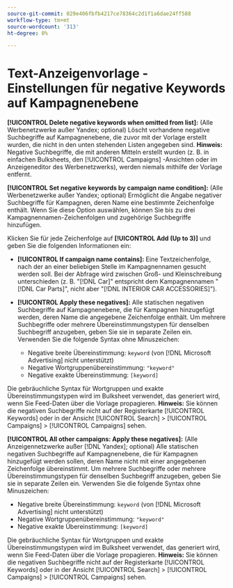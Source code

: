 ```yaml
---
source-git-commit: 029e406fbfb4217ce78364c2d1f1a6dae24ff588
workflow-type: tm+mt
source-wordcount: '313'
ht-degree: 0%

---
```

# Text-Anzeigenvorlage - Einstellungen für negative Keywords auf Kampagnenebene

**[!UICONTROL Delete negative keywords when omitted from list]:** (Alle Werbenetzwerke außer Yandex; optional) Löscht vorhandene negative Suchbegriffe auf Kampagnenebene, die zuvor mit der Vorlage erstellt wurden, die nicht in den unten stehenden Listen angegeben sind. **Hinweis:** Negative Suchbegriffe, die mit anderen Mitteln erstellt wurden (z. B. in einfachen Bulksheets, den [!UICONTROL Campaigns] -Ansichten oder im Anzeigeneditor des Werbenetzwerks), werden niemals mithilfe der Vorlage entfernt.

**[!UICONTROL Set negative keywords by campaign name condition]:** (Alle Werbenetzwerke außer Yandex; optional) Ermöglicht die Angabe negativer Suchbegriffe für Kampagnen, deren Name eine bestimmte Zeichenfolge enthält. Wenn Sie diese Option auswählen, können Sie bis zu drei Kampagnennamen-Zeichenfolgen und zugehörige Suchbegriffe hinzufügen.

Klicken Sie für jede Zeichenfolge auf **[!UICONTROL Add (Up to 3)]** und geben Sie die folgenden Informationen ein:

* **[!UICONTROL If campaign name contains]:** Eine Textzeichenfolge, nach der an einer beliebigen Stelle im Kampagnennamen gesucht werden soll. Bei der Abfrage wird zwischen Groß- und Kleinschreibung unterschieden (z. B. &quot;[!DNL Car]&quot; entspricht dem Kampagnennamen &quot;[!DNL Car Parts]&quot;, nicht aber &quot;[!DNL INTERIOR CAR ACCESSORIES]&quot;).

* **[!UICONTROL Apply these negatives]:** Alle statischen negativen Suchbegriffe auf Kampagnenebene, die für Kampagnen hinzugefügt werden, deren Name die angegebene Zeichenfolge enthält. Um mehrere Suchbegriffe oder mehrere Übereinstimmungstypen für denselben Suchbegriff anzugeben, geben Sie sie in separate Zeilen ein. Verwenden Sie die folgende Syntax ohne Minuszeichen:

   * Negative breite Übereinstimmung: `keyword` (von [!DNL Microsoft Advertising] nicht unterstützt)
   * Negative Wortgruppenübereinstimmung: `"keyword"`
   * Negative exakte Übereinstimmung: `[keyword]`

Die gebräuchliche Syntax für Wortgruppen und exakte Übereinstimmungstypen wird im Bulksheet verwendet, das generiert wird, wenn Sie Feed-Daten über die Vorlage propagieren. **Hinweis:** Sie können die negativen Suchbegriffe nicht auf der Registerkarte [!UICONTROL Keywords] oder in der Ansicht [!UICONTROL Search] > [!UICONTROL Campaigns] > [!UICONTROL Campaigns] sehen.

**[!UICONTROL All other campaigns: Apply these negatives]:** (Alle Anzeigennetzwerke außer [!DNL Yandex]; optional) Alle statischen negativen Suchbegriffe auf Kampagnenebene, die für Kampagnen hinzugefügt werden sollen, deren Name nicht mit einer angegebenen Zeichenfolge übereinstimmt. Um mehrere Suchbegriffe oder mehrere Übereinstimmungstypen für denselben Suchbegriff anzugeben, geben Sie sie in separate Zeilen ein. Verwenden Sie die folgende Syntax ohne Minuszeichen:

* Negative breite Übereinstimmung: `keyword` (von [!DNL Microsoft Advertising] nicht unterstützt)
* Negative Wortgruppenübereinstimmung: `"keyword"`
* Negative exakte Übereinstimmung: `[keyword]`

Die gebräuchliche Syntax für Wortgruppen und exakte Übereinstimmungstypen wird im Bulksheet verwendet, das generiert wird, wenn Sie Feed-Daten über die Vorlage propagieren. **Hinweis:** Sie können die negativen Suchbegriffe nicht auf der Registerkarte [!UICONTROL Keywords] oder in der Ansicht [!UICONTROL Search] > [!UICONTROL Campaigns] > [!UICONTROL Campaigns] sehen.
